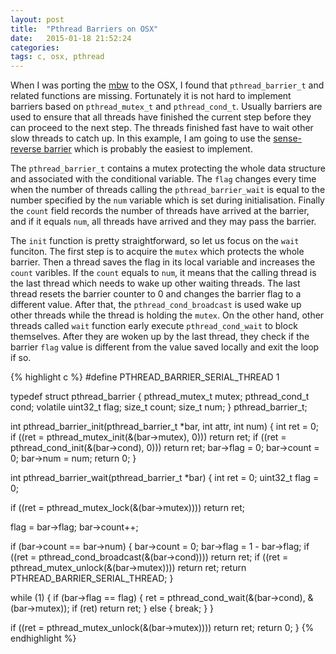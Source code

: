 ```yaml
---
layout: post
title:  "Pthread Barriers on OSX"
date:   2015-01-18 21:52:24
categories:
tags: c, osx, pthread
---
```


When I was porting the [mbw][1] to the OSX, I found that `pthread_barrier_t`
and related functions are missing. Fortunately it is not hard to
implement barriers based on `pthread_mutex_t` and `pthread_cond_t`. Usually
barriers are used to ensure that all threads have finished the current step
before they can proceed to the next step. The threads finished fast have
to wait other slow threads to catch up. In this example, I am going to
use the [sense-reverse barrier](http://cs.anu.edu.au/student/comp8320/lectures/aux/comp422-Lecture21-Barriers.pdf)
which is probably the easiest to implement.

The `pthread_barrier_t` contains a mutex protecting the whole data structure
and associated with the conditional variable. The `flag` changes every time
when the number of threads calling the `pthread_barrier_wait` is equal to the
number specified by the `num` variable which is set during initialisation.
Finally the `count` field records the number of threads have arrived at the
barrier, and if it equals `num`, all threads have arrived and they may pass
the barrier.

The `init` function is pretty straightforward, so let us focus on the `wait`
funciton. The first step is to acquire the `mutex` which protects the
whole barrier. Then a thread saves the flag in its local variable and increases
the `count` varibles. If the `count` equals to `num`, it means that the calling
thread is the last thread which needs to wake up other waiting threads.
The last thread resets the barrier counter to 0 and changes the barrier flag
to a different value. After that, the `pthread_cond_broadcast` is used
wake up other threads while the thread is holding the `mutex`. On the
other hand, other threads called `wait` function early execute
`pthread_cond_wait` to block themselves. After they are woken up by
the last thread, they check if the barrier `flag` value is different
from the value saved locally and exit the loop if so.


{% highlight c %}
#define PTHREAD_BARRIER_SERIAL_THREAD   1

typedef struct pthread_barrier {
  pthread_mutex_t         mutex;
  pthread_cond_t          cond;
  volatile uint32_t       flag;
  size_t                  count;
  size_t                  num;
} pthread_barrier_t;

int pthread_barrier_init(pthread_barrier_t *bar, int attr, int num)
{
  int ret = 0;
  if ((ret = pthread_mutex_init(&(bar->mutex), 0))) return ret;
  if ((ret = pthread_cond_init(&(bar->cond), 0))) return ret;
  bar->flag = 0;
  bar->count = 0;
  bar->num = num;
  return 0;
}

int pthread_barrier_wait(pthread_barrier_t *bar)
{
  int ret = 0;
  uint32_t flag = 0;

  if ((ret = pthread_mutex_lock(&(bar->mutex)))) return ret;

  flag = bar->flag;
  bar->count++;

  if (bar->count == bar->num) {
    bar->count = 0;
    bar->flag = 1 - bar->flag;
    if ((ret = pthread_cond_broadcast(&(bar->cond)))) return ret;
    if ((ret = pthread_mutex_unlock(&(bar->mutex)))) return ret;
    return PTHREAD_BARRIER_SERIAL_THREAD;
  }

  while (1) {
    if (bar->flag == flag) {
      ret = pthread_cond_wait(&(bar->cond), &(bar->mutex));
      if (ret) return ret;
      } else { break; }
    }

  if ((ret = pthread_mutex_unlock(&(bar->mutex)))) return ret;
  return 0;
}
{% endhighlight %}

[1]: https://github.com/yyshen/mbw
